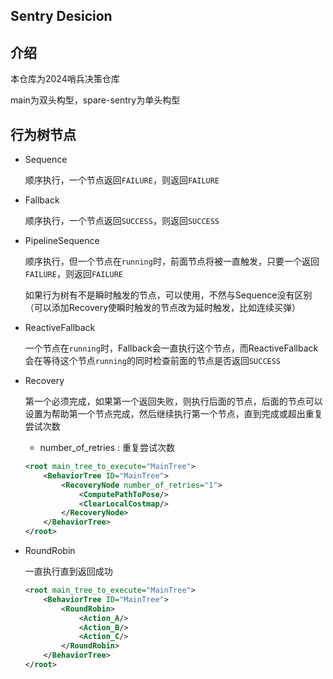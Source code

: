 ## Sentry Desicion

## 介绍

本仓库为2024哨兵决策仓库

main为双头构型，spare-sentry为单头构型

## 行为树节点

- Sequence

  顺序执行，一个节点返回`FAILURE`，则返回`FAILURE`

- Fallback

  顺序执行，一个节点返回`SUCCESS`，则返回`SUCCESS`

- PipelineSequence

  顺序执行，但一个节点在`running`时，前面节点将被一直触发，只要一个返回`FAILURE`，则返回`FAILURE`

  如果行为树有不是瞬时触发的节点，可以使用，不然与Sequence没有区别 （可以添加Recovery使瞬时触发的节点改为延时触发，比如连续买弹）

- ReactiveFallback

  一个节点在`running`时，Fallback会一直执行这个节点，而ReactiveFallback会在等待这个节点`running`的同时检查前面的节点是否返回`SUCCESS`

- Recovery

  第一个必须完成，如果第一个返回失败，则执行后面的节点，后面的节点可以设置为帮助第一个节点完成，然后继续执行第一个节点，直到完成或超出重复尝试次数

  - number_of_retries : 重复尝试次数

  ```xml
  <root main_tree_to_execute="MainTree">
      <BehaviorTree ID="MainTree">
          <RecoveryNode number_of_retries="1">
              <ComputePathToPose/>
              <ClearLocalCostmap/>
          </RecoveryNode>
      </BehaviorTree>
  </root>
  ```

- RoundRobin

  一直执行直到返回成功

  ```xml
  <root main_tree_to_execute="MainTree">
      <BehaviorTree ID="MainTree">
          <RoundRobin>
              <Action_A/>
              <Action_B/>
              <Action_C/>
          </RoundRobin>
      </BehaviorTree>
  </root>
  ```

